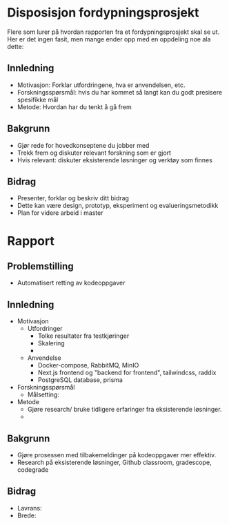 # Disposisjon fordypningsprosjekt

Flere som lurer på hvordan rapporten fra et fordypningsprosjekt skal se ut. Her er det ingen fasit, men mange ender opp med en oppdeling noe ala dette:

## Innledning
- Motivasjon: Forklar utfordringene, hva er anvendelsen, etc.
- Forskningsspørsmål: hvis du har kommet så langt kan du godt presisere spesifikke mål
- Metode: Hvordan har du tenkt å gå frem

## Bakgrunn
- Gjør rede for hovedkonseptene du jobber med
- Trekk frem og diskuter relevant forskning som er gjort
- Hvis relevant: diskuter eksisterende løsninger og verktøy som finnes

## Bidrag
- Presenter, forklar og beskriv ditt bidrag
- Dette kan være design, prototyp, eksperiment og evalueringsmetodikk
- Plan for videre arbeid i master



# Rapport

## Problemstilling
- Automatisert retting av kodeoppgaver

## Innledning
- Motivasjon
    - Utfordringer
        - Tolke resultater fra testkjøringer
        - Skalering
        - 
    - Anvendelse 
        - Docker-compose, RabbitMQ, MinIO
        - Next.js frontend og "backend for frontend", tailwindcss, raddix 
        - PostgreSQL database, prisma
- Forskningsspørsmål
    - Målsetting:
- Metode
    - Gjøre research/ bruke tidligere erfaringer fra eksisterende løsninger.
    - 

## Bakgrunn
- Gjøre prosessen med tilbakemeldinger på kodeoppgaver mer effektiv.
- Research på eksisterende løsninger, Github classroom, gradescope, codegrade
## Bidrag
- Lavrans:
- Brede: